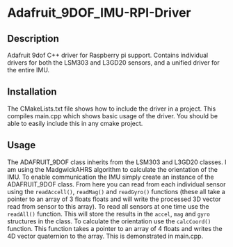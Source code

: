 # Adafruit_9DOF_IMU-RPI-Driver

## Description
Adafruit 9dof C++ driver for Raspberry pi support. Contains individual drivers for both the LSM303 and L3GD20 sensors, and a unified driver for the entire IMU.

## Installation
The CMakeLists.txt file shows how to include the driver in a project. This compiles main.cpp which shows basic usage of the driver. You should be able to easily include this in any cmake project.

## Usage
The ADAFRUIT_9DOF class inherits from the LSM303 and L3GD20 classes. I am using the MadgwickAHRS algorithm to calculate the orientation of the IMU. To enable communication the IMU simply create an instance of the ADAFRUIT_9DOF class. From here you can read from each individual sensor using the `readAccell()`, `readMag()` and `readGyro()` functions (these all take a pointer to an array of 3 floats floats and will write the processed 3D vector read from sensor to this array). To read all sensors at one time use the `readAll()` function. This will store the results in the `accel`, `mag` and `gyro` structures in the class. To calculate the orientation use the `calcCoord()` function. This function takes a pointer to an array of 4 floats and writes the 4D vector quaternion to the array. This is demonstrated in main.cpp.
